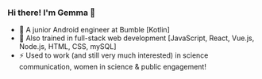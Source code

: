### Hi there! I'm Gemma 👋

- 🐝  A junior Android engineer at Bumble [Kotlin]
- 🌱  Also trained in full-stack web development [JavaScript, React, Vue.js, Node.js, HTML, CSS, mySQL]
- ⚡   Used to work (and still very much interested) in science communication, women in science & public engagement!

<!--
**switcherette/switcherette** is a ✨ _special_ ✨ repository because its `README.md` (this file) appears on your GitHub profile.

Here are some ideas to get you started:

- 🔭 I’m currently working on ...
- 🌱 I’m currently learning ...
- 👯 I’m looking to collaborate on ...
- 🤔 I’m looking for help with ...
- 💬 Ask me about ...
- 📫 How to reach me: ...
- 😄 Pronouns: ...
- ⚡ Fun fact: ...
- 🔭
-->
